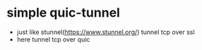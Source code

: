 # simple quic-tunnel
- just like stunnel(https://www.stunnel.org/) tunnel tcp over ssl
- here tunnel tcp over quic
